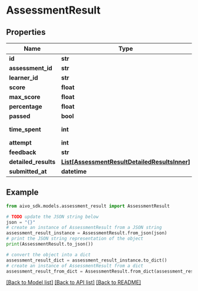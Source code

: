 # AssessmentResult

## Properties

Name | Type | Description | Notes
------------ | ------------- | ------------- | -------------
**id** | **str** |  |
**assessment_id** | **str** |  |
**learner_id** | **str** |  |
**score** | **float** |  |
**max_score** | **float** |  |
**percentage** | **float** |  | [optional]
**passed** | **bool** |  |
**time_spent** | **int** | Time spent in minutes | [optional]
**attempt** | **int** |  | [optional]
**feedback** | **str** |  | [optional]
**detailed_results** | [**List[AssessmentResultDetailedResultsInner]**](AssessmentResultDetailedResultsInner.md) |  | [optional]
**submitted_at** | **datetime** |  |

## Example

```python
from aivo_sdk.models.assessment_result import AssessmentResult

# TODO update the JSON string below
json = "{}"
# create an instance of AssessmentResult from a JSON string
assessment_result_instance = AssessmentResult.from_json(json)
# print the JSON string representation of the object
print(AssessmentResult.to_json())

# convert the object into a dict
assessment_result_dict = assessment_result_instance.to_dict()
# create an instance of AssessmentResult from a dict
assessment_result_from_dict = AssessmentResult.from_dict(assessment_result_dict)
```

[[Back to Model list]](../README.md#documentation-for-models) [[Back to API list]](../README.md#documentation-for-api-endpoints) [[Back to README]](../README.md)
